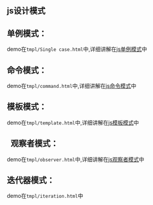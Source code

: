 js设计模式
--


单例模式：
-

  demo在`tmpl/Single case.html`中,详细讲解在[js单例模式](http://blog.csdn.net/sysuzhyupeng/article/details/68953103)中
  
命令模式：
-
  demo在`tmpl/command.html`中,详细讲解在[js命令模式](http://blog.csdn.net/sysuzhyupeng/article/details/70224146)中
  

模板模式：
-
  demo在`tmpl/template.html`中,详细讲解在[js模板模式](http://blog.csdn.net/sysuzhyupeng/article/details/70226944)中
  
  
观察者模式：
-
  demo在`tmpl/observer.html`中,详细讲解在[js观察者模式](http://blog.csdn.net/sysuzhyupeng/article/details/69043583)中
  

迭代器模式：
-
  demo在`tmpl/iteration.html`中


